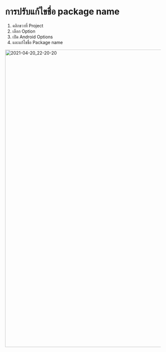 

# การปรับแก้ไขชื่อ package name


1. คลิกขวาที่ Project 
2. เลือก Option
3. เปิด Android Options
4. และแก้ไขชื่อ Package name

<img width="960" alt="2021-04-20_22-20-20" src="https://user-images.githubusercontent.com/85179/115426202-8219ff00-a22a-11eb-8ddd-ee6c22624102.png">
